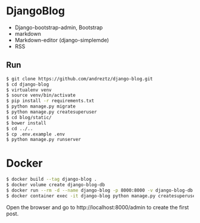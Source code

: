 # DjangoBlog

- Django-bootstrap-admin, Bootstrap
- markdown
- Markdown-editor (django-simplemde)
- RSS

## Run

```bash
$ git clone https://github.com/andreztz/django-blog.git
$ cd django-blog
$ virtualenv venv
$ source venv/bin/activate
$ pip install -r requirements.txt
$ python manage.py migrate
$ python manage.py createsuperuser
$ cd blog/static/
$ bower install
$ cd ../..
$ cp .env.example .env
$ python manage.py runserver
```

# Docker

```bash
$ docker build --tag django-blog . 
$ docker volume create django-blog-db
$ docker run --rm -d --name django-blog -p 8000:8000 -v django-blog-db:/app/data/ django-blog:latest
$ docker container exec -it django-blog python manage.py createsuperuser
```

Open the browser and go to http://localhost:8000/admin to create the first post.
